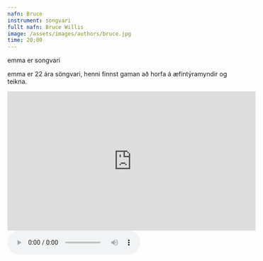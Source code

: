 ```yaml
---
nafn: Bruce
instrument: songvari
fullt nafn: Bruce Willis
image: /assets/images/authors/bruce.jpg
time: 20;00
---
```

emma er songvari

emma er 22 ára söngvari, henni finnst gaman að horfa á æfintýramyndir og teikna.

<iframe width="560" height="315" src="https://www.youtube.com/embed/zfqdCXz8Yww" frameborder="0" allow="accelerometer; autoplay; encrypted-media; gyroscope; picture-in-picture" allowfullscreen></iframe>



<body>
    <audio controls>
        <source src="/assets/themalog/doom" type="audio/mpeg">
    </audio>
</body>